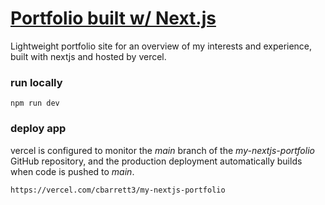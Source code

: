 # [Portfolio built w/ Next.js]([https://www.connorbarrett.dev](https://my-nextjs-portfolio-eight.vercel.app/))

Lightweight portfolio site for an overview of my interests and experience, built with nextjs and hosted by vercel.

### run locally

```
npm run dev
```

### deploy app

vercel is configured to monitor the *main* branch of the *my-nextjs-portfolio* GitHub repository, and the production deployment automatically builds when code is pushed to *main*. 

`https://vercel.com/cbarrett3/my-nextjs-portfolio`
